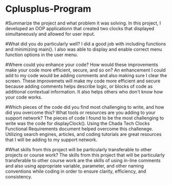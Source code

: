 # Cplusplus-Program

#Summarize the project and what problem it was solving.
In this project, I developed an OOP applicationn that created two clocks that displayed simultaneously and allowed for user input.

#What did you do particularly well?
I did a good job with including functions and minimizing main(). I also was able to display and enable correct menu function options in the user menu. 

#Where could you enhance your code? How would these improvements make your code more efficient, secure, and so on?
An enhancement I could add to my code would be adding comments and also making sure I clear the screen. These improvemets will make my code more efficient and secure because adding comments helps describe logic, or blocks of code as additional contextual information. It also helps others who don't know how your code works. 

#Which pieces of the code did you find most challenging to write, and how did you overcome this? What tools or resources are you adding to your support network?
The pieces of code I found to be the most challenging to write was the code for displayClock(). Using the Chada Tech Clocks Functional Requirements document helped overcome this challenege. Utilizing search engines, articles, and coding tutorials are great resources that I will be adding to my support network.

#What skills from this project will be particularly transferable to other projects or course work?
The skills from this project that will be particularly transferable to other course work are the skills of using in-line comments and also using appropriate variable, parameter, and other naming conventions while coding in order to ensure clarity, efficiency, and consistency. 
